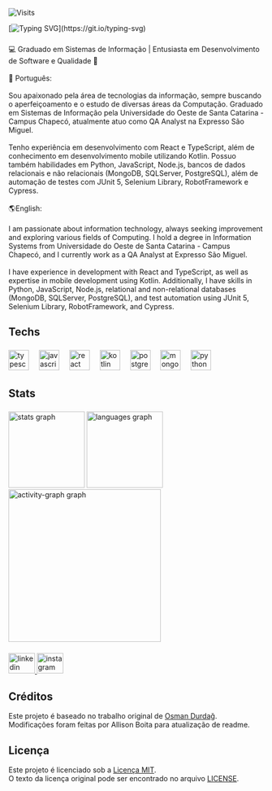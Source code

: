 ![Visits](https://img.shields.io/badge/Visits-4615-blue)

[![Typing SVG](https://readme-typing-svg.demolab.com?font=Fira+Code&pause=1000&color=16F70C&width=435&lines=Hello%2C+There!;I'm+Allison+Boita.;Welcome+to+my+Github!)](https://git.io/typing-svg)

###

<p align="left">💻 Graduado em Sistemas de Informação | Entusiasta em Desenvolvimento de Software e Qualidade 🚀<br><br>💬 Português:<br><br>Sou apaixonado pela área de tecnologias da informação, sempre buscando o aperfeiçoamento e o estudo de diversas áreas da Computação. Graduado em Sistemas de Informação pela Universidade do Oeste de Santa Catarina - Campus Chapecó, atualmente atuo como QA Analyst na Expresso São Miguel.<br><br>Tenho experiência em desenvolvimento com React e TypeScript, além de conhecimento em desenvolvimento mobile utilizando Kotlin. Possuo também habilidades em Python, JavaScript, Node.js, bancos de dados relacionais e não relacionais (MongoDB, SQLServer, PostgreSQL), além de automação de testes com JUnit 5, Selenium Library, RobotFramework e Cypress.<br><br>🌎English:<br><br>I am passionate about information technology, always seeking improvement and exploring various fields of Computing. I hold a degree in Information Systems from Universidade do Oeste de Santa Catarina - Campus Chapecó, and I currently work as a QA Analyst at Expresso São Miguel.<br><br>I have experience in development with React and TypeScript, as well as expertise in mobile development using Kotlin. Additionally, I have skills in Python, JavaScript, Node.js, relational and non-relational databases (MongoDB, SQLServer, PostgreSQL), and test automation using JUnit 5, Selenium Library, RobotFramework, and Cypress.</p>

###

<h2 align="left">Techs</h2>

###

<div align="left">
  <img src="https://skillicons.dev/icons?i=ts" height="40" alt="typescript logo"  />
  <img width="12" />
  <img src="https://skillicons.dev/icons?i=js" height="40" alt="javascript logo"  />
  <img width="12" />
  <img src="https://skillicons.dev/icons?i=react" height="40" alt="react logo"  />
  <img width="12" />
  <img src="https://skillicons.dev/icons?i=kotlin" height="40" alt="kotlin logo"  />
  <img width="12" />
  <img src="https://skillicons.dev/icons?i=postgres" height="40" alt="postgresql logo"  />
  <img width="12" />
  <img src="https://skillicons.dev/icons?i=mongodb" height="40" alt="mongodb logo"  />
  <img width="12" />
  <img src="https://skillicons.dev/icons?i=py" height="40" alt="python logo"  />
</div>

###

<h2 align="left">Stats</h2>

###

<div align="left">
  <img src="https://github-readme-stats.vercel.app/api?username=AllisonBoita&hide_title=false&hide_rank=false&show_icons=true&include_all_commits=true&count_private=true&disable_animations=false&theme=dracula&locale=en&hide_border=false&order=1" height="150" alt="stats graph"  />
  <img src="https://github-readme-stats.vercel.app/api/top-langs?username=AllisonBoita&locale=en&hide_title=false&layout=compact&card_width=320&langs_count=5&theme=dracula&hide_border=false&order=2" height="150" alt="languages graph"  />
  <img src="https://github-readme-activity-graph.vercel.app/graph?username=AllisonBoita&radius=16&theme=react&area=true&order=5" height="300" alt="activity-graph graph"  />
</div>

###

<div align="left">
  <a href="https://www.linkedin.com/in/allison-boita/" target="_blank">
    <img src="https://raw.githubusercontent.com/maurodesouza/profile-readme-generator/master/src/assets/icons/social/linkedin/default.svg" width="52" height="40" alt="linkedin logo"  />
  </a>
  <a href="https://www.instagram.com/allison.boita/" target="_blank">
    <img src="https://raw.githubusercontent.com/maurodesouza/profile-readme-generator/master/src/assets/icons/social/instagram/default.svg" width="52" height="40" alt="instagram logo"  />
  </a>
</div>

###

## Créditos

Este projeto é baseado no trabalho original de [Osman Durdağ](https://github.com/zumrudu-anka/zumrudu-anka).  
Modificações foram feitas por Allison Boita para atualização de readme.

## Licença

Este projeto é licenciado sob a [Licença MIT](LICENSE).  
O texto da licença original pode ser encontrado no arquivo [LICENSE](LICENSE).
